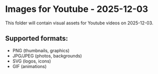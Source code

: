 # Images for Youtube - 2025-12-03

This folder will contain visual assets for Youtube videos on 2025-12-03.

## Supported formats:
- PNG (thumbnails, graphics)
- JPG/JPEG (photos, backgrounds)
- SVG (logos, icons)
- GIF (animations)
